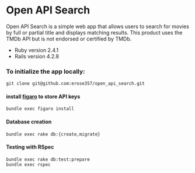 # Open API Search 

Open API Search is a simple web app that allows users to search for movies by full or partial title and displays matching results. This product uses the TMDb API but is not endorsed or certified by TMDb.

* Ruby version 2.4.1  
* Rails version 4.2.8  

### To initialize the app locally:  

`git clone git@github.com:erose357/open_api_search.git` 

#### install [figaro](https://github.com/laserlemon/figaro) to store API keys  
`bundle exec figaro install`

#### Database creation
`bundle exec rake db:{create,migrate}`  

#### Testing with RSpec  
`bundle exec rake db:test:prepare`  
`bundle exec rspec`  
